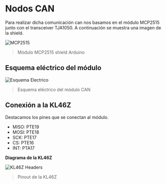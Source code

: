 # Nodos CAN
Para realizar dicha comunicación can nos basamos en el módulo MCP2515 junto con el transceiver TJA1050. A continuación se muestra una imagen de la shield.

![MCP2515](https://github.com/Agustin586/Ejemplos-SD2/blob/main/image/Nodos%20can/mcp2515.png)

> Módulo MCP2515 shield Arduino

## Esquema eléctrico del módulo

![Esquema Electrico](https://github.com/Agustin586/Ejemplos-SD2/blob/main/image/Nodos%20can/esquematico.png)

> Esquema eléctrico del módulo CAN

## Conexión a la KL46Z
Destacamos los pines que se conectan al módulo.

* MISO: PTE19
* MOSI: PTE18
* SCK: PTE17
* CS: PTE16
* INT: PTA17

**Diagrama de la KL46Z**

![KL46Z Headers](https://github.com/Agustin586/Ejemplos-SD2/blob/main/image/Nodos%20can/frdm-kl46z_headers.png)

> Pinout de la KL46Z
